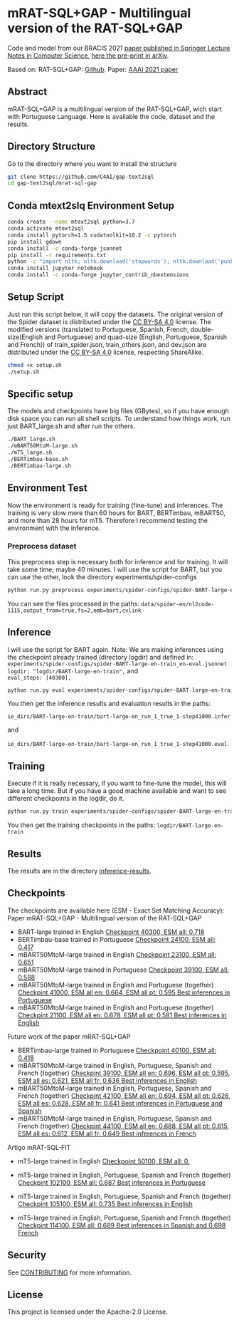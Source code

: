 # mRAT-SQL+GAP - Multilingual version of the RAT-SQL+GAP
Code and model from our BRACIS 2021 [paper published in Springer Lecture Notes in Computer Science](https://link.springer.com/chapter/10.1007%2F978-3-030-91699-2_35), [here the pre-print in arXiv](https://arxiv.org/abs/2110.03546).

Based on: RAT-SQL+GAP: [Github](https://github.com/awslabs/gap-text2sql). Paper: [AAAI 2021 paper](https://arxiv.org/abs/2012.10309)


## Abstract

mRAT-SQL+GAP is a multilingual version of the RAT-SQL+GAP, wich start with Portuguese Language. Here is available the code, dataset and the results.


## Directory Structure
Go to the directory where you want to install the structure
```bash
git clone https://github.com/C4AI/gap-text2sql
cd gap-text2sql/mrat-sql-gap 
```

## Conda mtext2slq Environment Setup
```bash
conda create --name mtext2sql python=3.7
conda activate mtext2sql
conda install pytorch=1.5 cudatoolkit=10.2 -c pytorch
pip install gdown
conda install -c conda-forge jsonnet
pip install -r requirements.txt
python -c "import nltk; nltk.download('stopwords'); nltk.download('punkt')"
conda install jupyter notebook
conda install -c conda-forge jupyter_contrib_nbextensions

```



## Setup Script
Just run this script below, it will copy the datasets.
The original version of the Spider dataset is distributed under the [CC BY-SA 4.0](https://creativecommons.org/licenses/by-sa/4.0/legalcode) license.
The modified versions (translated to Portuguese, Spanish, French, double-size(English and Portuguese) and quad-size (English, Portuguese, Spanish and French)) of train_spider.json, train_others.json, and dev.json are distributed under the [CC BY-SA 4.0](https://creativecommons.org/licenses/by-sa/4.0/legalcode) license, respecting ShareAlike.

```bash
chmod +x setup.sh
./setup.sh
```

## Specific setup
The models and checkpoints have big files (GBytes), so if you have enough disk space you can run all shell scripts. To understand how things work, run just BART_large.sh and after run the others.
```bash
./BART_large.sh
./mBART50MtoM-large.sh
./mT5_large.sh
./BERTimbau-base.sh
./BERTimbau-large.sh
```

## Environment Test
Now the environment is ready for training (fine-tune) and inferences. The training is very slow more than 60 hours for BART, BERTimbau, mBART50, and more than 28 hours for mT5. Therefore I recommend testing the environment with the inference.

### Preprocess dataset
This preprocess step is necessary both for inference and for training. It will take some time, maybe 40 minutes.
I will use the script for BART, but you can use the other, look the directory experiments/spider-configs
```bash
python run.py preprocess experiments/spider-configs/spider-BART-large-en-train_en-eval.jsonnet
```
You can see the files processed in the paths:
`data/spider-en/nl2code-1115,output_from=true,fs=2,emb=bart,cvlink`

## Inference
I will use the script for BART again. 
Note: We are making inferences using the checkpoint already trained (directory logdir) and defined in:
`experiments/spider-configs/spider-BART-large-en-train_en-eval.jsonnet`
`logdir: "logdir/BART-large-en-train",` and  
`eval_steps: [40300],`
```bash
python run.py eval experiments/spider-configs/spider-BART-large-en-train_en-eval.jsonnet
```

You then get the inference results and evaluation results in the paths:

`ie_dirs/BART-large-en-train/bart-large-en_run_1_true_1-step41000.infer` 

and 

`ie_dirs/BART-large-en-train/bart-large-en_run_1_true_1-step41000.eval`.

## Training
Execute if it is really necessary, if you want to fine-tune the model, this will take a long time. But if you have a good machine available and want to see different checkpoints in the logdir, do it.

```bash
python run.py train experiments/spider-configs/spider-BART-large-en-train_en-eval.jsonnet
```
You then get the training checkpoints in the paths:
`logdir/BART-large-en-train`

## Results

The results are in the directory [inference-results](https://github.com/C4AI/gap-text2sql/tree/main/mrat-sql-gap/inference-results).


## Checkpoints

The checkpoints are available here (ESM - Exact Set Matching Accuracy):
Paper mRAT-SQL+GAP - Multilingual version of the RAT-SQL+GAP
* BART-large trained in English [Checkpoint 40300, ESM all: 0.718](https://drive.google.com/file/d/1F4R-WkJKtJ4lFni3q4lBug6tzSo0H5Qe/view?usp=sharing)
* BERTimbau-base trained in Portuguese [Checkpoint 24100, ESM all: 0.417](https://drive.google.com/file/d/1gIZS0RuIxdjmm7sNbA3R6p6--9iMJmW8/view?usp=sharing)
* mBART50MtoM-large trained in English [Checkpoint 23100, ESM all: 0.651](https://drive.google.com/file/d/16mQf1gMTVGkvONUGpzELzkjCFX5M74cO/view?usp=sharing)
* mBART50MtoM-large trained in Portuguese [Checkpoint 39100, ESM all: 0.588](https://drive.google.com/file/d/1fWPH4bG9-UjW-p6OgmpINWLLsnOopWLh/view?usp=sharing)
* mBART50MtoM-large trained in English and Portuguese (together) [Checkpint 41000, ESM all en: 0.664, ESM all pt: 0.595 Best inferences in Portuguese](https://drive.google.com/file/d/1szb44h_2t3fK2Vc02PdaAjDqnkWqM-0U/view?usp=sharing)
* mBART50MtoM-large trained in English and Portuguese (together) [Checkpint 21100, ESM all en: 0.678, ESM all pt: 0.581 Best inferences in English](https://drive.google.com/file/d/1MeLkvGf9-5it1JXnUvU9AmXVnnbAAfP0/view?usp=sharing)

Future work of the paper mRAT-SQL+GAP
* BERTimbau-large trained in Portuguese [Checkpoint 40100, ESM all: 0.418](https://drive.google.com/file/d/1q1NOxisOcIdkMftzGPVxBDn989LDDG3X/view?usp=sharing)
* mBART50MtoM-large trained in English, Portuguese, Spanish and French (together) [Checkpint 39100, ESM all en: 0.696, ESM all pt: 0.595, ESM all es: 0.621, ESM all fr: 0.636 Best inferences in English](https://drive.google.com/file/d/18nioEDEpZf-6CNH_sU3IMZxsSNts_a4y/view?usp=sharing)
* mBART50MtoM-large trained in English, Portuguese, Spanish and French (together) [Checkpint 42100, ESM all en: 0.694, ESM all pt: 0.626, ESM all es: 0.628, ESM all fr: 0.641 Best inferences in Portuguese and Spanish](https://drive.google.com/file/d/1AmJjyVHiP9V-FzW9Q1sXge4YMWAP-srg/view?usp=sharing)
* mBART50MtoM-large trained in English, Portuguese, Spanish and French (together) [Checkpint 44100, ESM all en: 0.688, ESM all pt: 0.615, ESM all es: 0.612, ESM all fr: 0.649 Best inferences in French](https://drive.google.com/file/d/1P0F218tNkW42Pb7okn3uFyTT5sy4zGZR/view?usp=sharing)


Artigo mRAT-SQL-FIT


* mT5-large trained in English [Checkpoint 50100, ESM all: 0.](https://drive.google.com/file/d/1BZ519XxYtXpxxO1iiBy8kSLG4eq34yEX/view?usp=sharing)

* mT5-large trained in English, Portuguese, Spanish and French (together) [Checkpint 102100, ESM all: 0.687 Best inferences in Portuguese](https://drive.google.com/file/d/1VCfLnQgZsrb8lJFkhxzPoyfqc7dEY_K-/view?usp=sharing)
* mT5-large trained in English, Portuguese, Spanish and French (together) [Checkpint 105100, ESM all: 0.735 Best inferences in English](https://drive.google.com/file/d/1h0knsFfD6XCXxoEVSFR_I1WdYvMOkcvA/view?usp=sharing)
* mT5-large trained in English, Portuguese, Spanish and French (together) [Checkpint 114100, ESM all: 0.689 Best inferences in Spanish and 0.698 French](https://drive.google.com/file/d/13DIB5p97bUnquLpd-dO0-Q1bA9LWjIXD/view?usp=sharing)



## Security

See [CONTRIBUTING](CONTRIBUTING.md#security-issue-notifications) for more information.

## License

This project is licensed under the Apache-2.0 License.
